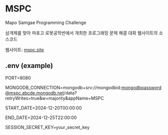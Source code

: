 # MSPC

Mapo Samgae Programming Challenge

삼개제를 맞아 마포고 로봇공학반에서 개최한 프로그래밍 문제 해결 대회 웹사이트의 소스코드

웹사이트: [mspc.site](https://mspc.site)

## .env (example)

PORT=8080

MONGODB_CONNECTION=mongodb+srv://mongodbid:mongodbpassword@mspc.abcde.mongodb.net/data?retryWrites=true&w=majority&appName=MSPC

START_DATE=2024-12-20T00:00:00

END_DATE=2024-12-25T22:00:00

SESSION_SECRET_KEY=your_secret_key
